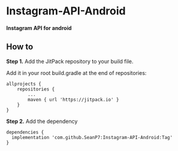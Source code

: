 # Instagram-API-Android
<h4>Instagram API for android</h4>

## How to
**Step 1.** Add the JitPack repository to your build file.

Add it in your root build.gradle at the end of repositories:
```
allprojects {
	repositories {
		...
		maven { url 'https://jitpack.io' }
	}
}
  ```
 **Step 2.** Add the dependency
  ```
dependencies {
	implementation 'com.github.SeanP7:Instagram-API-Android:Tag'
}
  ```
